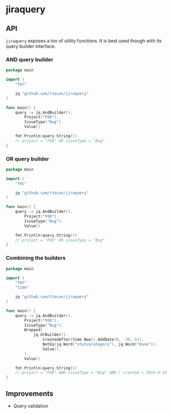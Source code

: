 # jiraquery

## API

`jiraquery` exposes a ton of utility functions. It is best used though with its
query builder interface.

### AND query builder

```go
package main

import (
    "fmt"

    jq "github.com/ttacon/jiraquery"
)

func main() {
    query := jq.AndBuilder().
        Project("FOO").
        IssueType("Bug").
        Value()

    fmt.Println(query.String())
    // project = "FOO" OR issueType = "Bug"
}
```

### OR query builder

```go
package main

import (
    "fmt"

    jq "github.com/ttacon/jiraquery"
)

func main() {
    query := jq.AndBuilder().
        Project("FOO").
        IssueType("Bug").
        Value()

    fmt.Println(query.String())
    // project = "FOO" OR issueType = "Bug"
}
```


### Combining the builders

```go
package main

import (
	"fmt"
	"time"

	jq "github.com/ttacon/jiraquery"
)

func main() {
    query := jq.AndBuilder().
        Project("FOO").
        IssueType("Bug").
        Wrapped(
            jq.OrBuilder().
                CreatedAfter(time.Now().AddDate(0, -30, 0)).
                NotEq(jq.Word("statusCategory"), jq.Word("Done")).
                Value(),
        ).
        Value()

    fmt.Println(query.String())
    // project = "FOO" AND issueType = "Bug" AND ( created > 2016-4-14 09:14 OR statusCategory != Done )
}
```

## Improvements

 - Query validation
